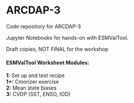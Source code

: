 # ARCDAP-3
Code repository for ARCDAP-3

Jupyter Notebooks for hands-on with ESMValTool.

Draft copies, NOT FINAL for the workshop

#### ESMValTool Worksheet Modules:

**1:** Set up and test recipe <br>
**1+:** Cmorizer exercise <br>
**2:** Mean state biases <br>
**3:** CVDP (SST, ENSO, IOD) 
